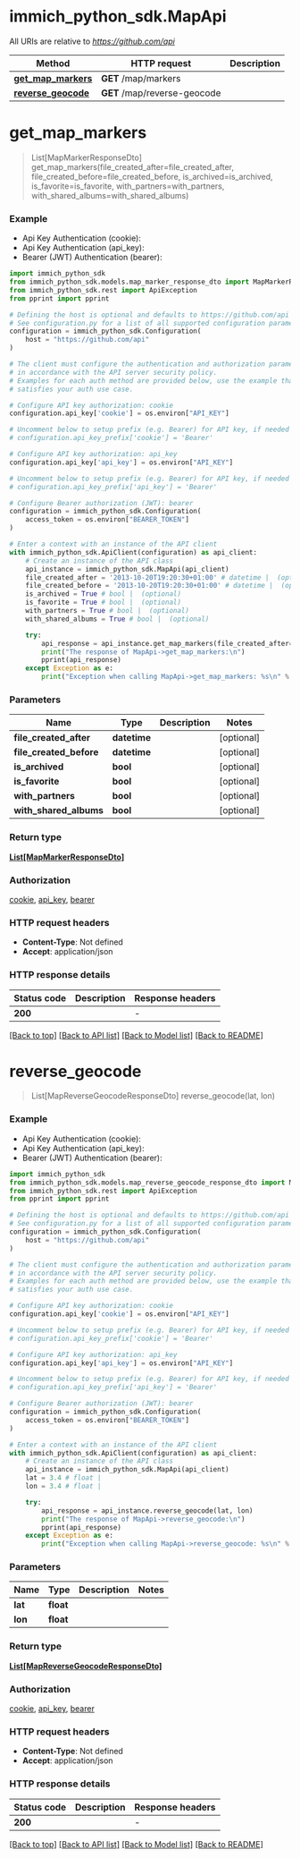 # immich_python_sdk.MapApi

All URIs are relative to *https://github.com/api*

Method | HTTP request | Description
------------- | ------------- | -------------
[**get_map_markers**](MapApi.md#get_map_markers) | **GET** /map/markers | 
[**reverse_geocode**](MapApi.md#reverse_geocode) | **GET** /map/reverse-geocode | 


# **get_map_markers**
> List[MapMarkerResponseDto] get_map_markers(file_created_after=file_created_after, file_created_before=file_created_before, is_archived=is_archived, is_favorite=is_favorite, with_partners=with_partners, with_shared_albums=with_shared_albums)

### Example

* Api Key Authentication (cookie):
* Api Key Authentication (api_key):
* Bearer (JWT) Authentication (bearer):

```python
import immich_python_sdk
from immich_python_sdk.models.map_marker_response_dto import MapMarkerResponseDto
from immich_python_sdk.rest import ApiException
from pprint import pprint

# Defining the host is optional and defaults to https://github.com/api
# See configuration.py for a list of all supported configuration parameters.
configuration = immich_python_sdk.Configuration(
    host = "https://github.com/api"
)

# The client must configure the authentication and authorization parameters
# in accordance with the API server security policy.
# Examples for each auth method are provided below, use the example that
# satisfies your auth use case.

# Configure API key authorization: cookie
configuration.api_key['cookie'] = os.environ["API_KEY"]

# Uncomment below to setup prefix (e.g. Bearer) for API key, if needed
# configuration.api_key_prefix['cookie'] = 'Bearer'

# Configure API key authorization: api_key
configuration.api_key['api_key'] = os.environ["API_KEY"]

# Uncomment below to setup prefix (e.g. Bearer) for API key, if needed
# configuration.api_key_prefix['api_key'] = 'Bearer'

# Configure Bearer authorization (JWT): bearer
configuration = immich_python_sdk.Configuration(
    access_token = os.environ["BEARER_TOKEN"]
)

# Enter a context with an instance of the API client
with immich_python_sdk.ApiClient(configuration) as api_client:
    # Create an instance of the API class
    api_instance = immich_python_sdk.MapApi(api_client)
    file_created_after = '2013-10-20T19:20:30+01:00' # datetime |  (optional)
    file_created_before = '2013-10-20T19:20:30+01:00' # datetime |  (optional)
    is_archived = True # bool |  (optional)
    is_favorite = True # bool |  (optional)
    with_partners = True # bool |  (optional)
    with_shared_albums = True # bool |  (optional)

    try:
        api_response = api_instance.get_map_markers(file_created_after=file_created_after, file_created_before=file_created_before, is_archived=is_archived, is_favorite=is_favorite, with_partners=with_partners, with_shared_albums=with_shared_albums)
        print("The response of MapApi->get_map_markers:\n")
        pprint(api_response)
    except Exception as e:
        print("Exception when calling MapApi->get_map_markers: %s\n" % e)
```



### Parameters


Name | Type | Description  | Notes
------------- | ------------- | ------------- | -------------
 **file_created_after** | **datetime**|  | [optional] 
 **file_created_before** | **datetime**|  | [optional] 
 **is_archived** | **bool**|  | [optional] 
 **is_favorite** | **bool**|  | [optional] 
 **with_partners** | **bool**|  | [optional] 
 **with_shared_albums** | **bool**|  | [optional] 

### Return type

[**List[MapMarkerResponseDto]**](MapMarkerResponseDto.md)

### Authorization

[cookie](../README.md#cookie), [api_key](../README.md#api_key), [bearer](../README.md#bearer)

### HTTP request headers

 - **Content-Type**: Not defined
 - **Accept**: application/json

### HTTP response details

| Status code | Description | Response headers |
|-------------|-------------|------------------|
**200** |  |  -  |

[[Back to top]](#) [[Back to API list]](../README.md#documentation-for-api-endpoints) [[Back to Model list]](../README.md#documentation-for-models) [[Back to README]](../README.md)

# **reverse_geocode**
> List[MapReverseGeocodeResponseDto] reverse_geocode(lat, lon)

### Example

* Api Key Authentication (cookie):
* Api Key Authentication (api_key):
* Bearer (JWT) Authentication (bearer):

```python
import immich_python_sdk
from immich_python_sdk.models.map_reverse_geocode_response_dto import MapReverseGeocodeResponseDto
from immich_python_sdk.rest import ApiException
from pprint import pprint

# Defining the host is optional and defaults to https://github.com/api
# See configuration.py for a list of all supported configuration parameters.
configuration = immich_python_sdk.Configuration(
    host = "https://github.com/api"
)

# The client must configure the authentication and authorization parameters
# in accordance with the API server security policy.
# Examples for each auth method are provided below, use the example that
# satisfies your auth use case.

# Configure API key authorization: cookie
configuration.api_key['cookie'] = os.environ["API_KEY"]

# Uncomment below to setup prefix (e.g. Bearer) for API key, if needed
# configuration.api_key_prefix['cookie'] = 'Bearer'

# Configure API key authorization: api_key
configuration.api_key['api_key'] = os.environ["API_KEY"]

# Uncomment below to setup prefix (e.g. Bearer) for API key, if needed
# configuration.api_key_prefix['api_key'] = 'Bearer'

# Configure Bearer authorization (JWT): bearer
configuration = immich_python_sdk.Configuration(
    access_token = os.environ["BEARER_TOKEN"]
)

# Enter a context with an instance of the API client
with immich_python_sdk.ApiClient(configuration) as api_client:
    # Create an instance of the API class
    api_instance = immich_python_sdk.MapApi(api_client)
    lat = 3.4 # float | 
    lon = 3.4 # float | 

    try:
        api_response = api_instance.reverse_geocode(lat, lon)
        print("The response of MapApi->reverse_geocode:\n")
        pprint(api_response)
    except Exception as e:
        print("Exception when calling MapApi->reverse_geocode: %s\n" % e)
```



### Parameters


Name | Type | Description  | Notes
------------- | ------------- | ------------- | -------------
 **lat** | **float**|  | 
 **lon** | **float**|  | 

### Return type

[**List[MapReverseGeocodeResponseDto]**](MapReverseGeocodeResponseDto.md)

### Authorization

[cookie](../README.md#cookie), [api_key](../README.md#api_key), [bearer](../README.md#bearer)

### HTTP request headers

 - **Content-Type**: Not defined
 - **Accept**: application/json

### HTTP response details

| Status code | Description | Response headers |
|-------------|-------------|------------------|
**200** |  |  -  |

[[Back to top]](#) [[Back to API list]](../README.md#documentation-for-api-endpoints) [[Back to Model list]](../README.md#documentation-for-models) [[Back to README]](../README.md)


